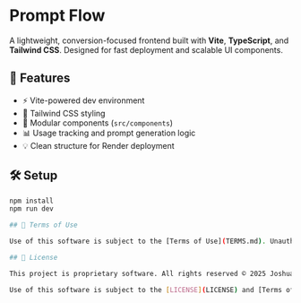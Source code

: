 # Prompt Flow

A lightweight, conversion-focused frontend built with **Vite**, **TypeScript**, and **Tailwind CSS**. Designed for fast deployment and scalable UI components.

## 🚀 Features
- ⚡️ Vite-powered dev environment
- 🎨 Tailwind CSS styling
- 🧩 Modular components (`src/components`)
- 📊 Usage tracking and prompt generation logic
- 💡 Clean structure for Render deployment

## 🛠️ Setup
```bash
npm install
npm run dev

## 📑 Terms of Use

Use of this software is subject to the [Terms of Use](TERMS.md). Unauthorized commercial use is prohibited.

## 🧾 License

This project is proprietary software. All rights reserved © 2025 Joshua Banks.

Use of this software is subject to the [LICENSE](LICENSE) and [Terms of Use](TERMS.md). Unauthorized commercial use is prohibited.
